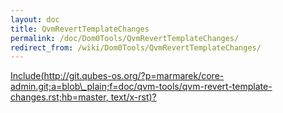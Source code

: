 ```yaml
---
layout: doc
title: QvmRevertTemplateChanges
permalink: /doc/Dom0Tools/QvmRevertTemplateChanges/
redirect_from: /wiki/Dom0Tools/QvmRevertTemplateChanges/
---
```


[Include(http://git.qubes-os.org/?p=marmarek/core-admin.git;a=blob\_plain;f=doc/qvm-tools/qvm-revert-template-changes.rst;hb=master, text/x-rst)?](/wiki/Dom0Tools/Include(http%3A/git.qubes-os.org?p=marmarek/core-admin.git;a=blob_plain;f=doc/qvm-tools/qvm-revert-template-changes.rst;hb=master,%20text/x-rst))
